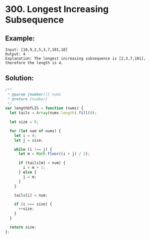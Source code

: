 # 300. Longest Increasing Subsequence

## Example:

    Input: [10,9,2,5,3,7,101,18]
    Output: 4
    Explanation: The longest increasing subsequence is [2,3,7,101], therefore the length is 4.

## Solution:

```javascript
/**
 * @param {number[]} nums
 * @return {number}
 */
var lengthOfLIS = function (nums) {
  let tails = Array(nums.length).fill(0);

  let size = 0;

  for (let num of nums) {
    let i = 0;
    let j = size;

    while (i !== j) {
      let m = Math.floor((i + j) / 2);

      if (tails[m] < num) {
        i = m + 1;
      } else {
        j = m;
      }
    }

    tails[i] = num;

    if (i === size) {
      ++size;
    }
  }

  return size;
};
```
